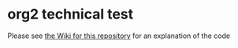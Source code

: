 # org2 technical test
Please see 
[the Wiki for this repository](https://github.com/themysterycoderuk/org2technicaltest/wiki "Technical Test Wiki") for an explanation of the code
 
